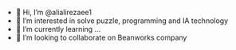 - 👋 Hi, I’m @alialirezaee1
- 👀 I’m interested in solve puzzle, programming and IA technology
- 🌱 I’m currently learning ...
- 💞️ I’m looking to collaborate on Beanworks company

<!---
alialirezaee1/alialirezaee1 is a ✨ special ✨ repository because its `README.md` (this file) appears on your GitHub profile.
You can click the Preview link to take a look at your changes.
--->
